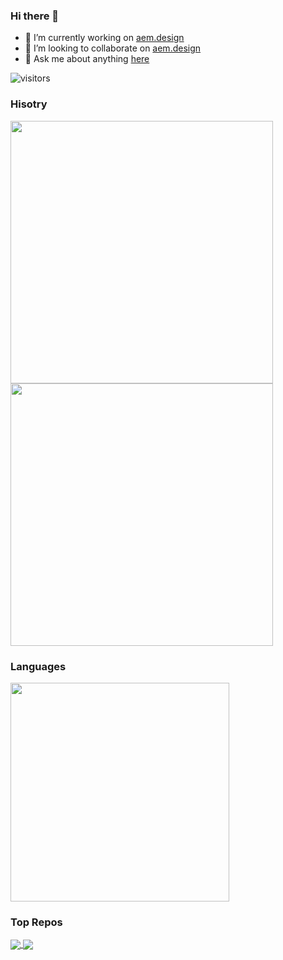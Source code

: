 ### Hi there 👋

- 🔭 I’m currently working on [aem.design](https://github.com/aem-design/aemdesign-aem-core)
- 👯 I’m looking to collaborate on [aem.design](https://github.com/aem-design/aemdesign-aem-core)
- 💬 Ask me about anything [here](https://github.com/wildone/wildone/issues)

![visitors](https://visitor-badge.glitch.me/badge?page_id=wildone)

### Hisotry

<img width="420" src="https://github-readme-stats.mrwildone.vercel.app/api?username=wildone&theme=radical&show_icons=true&hide_border=true&include_all_commits=false&custom_title=My%20Github%20Stats%20This$20Year&show_icons=true&title_color=fff&icon_color=79ff97&text_color=9f9f9f&bg_color=151515&hide_border=true&show_owner=true"/><img width="420" src="https://github-readme-stats.mrwildone.vercel.app/api?username=wildone&theme=radical&show_icons=true&hide_border=true&include_all_commits=true&custom_title=All%20Time&show_icons=true&title_color=fff&icon_color=79ff97&text_color=9f9f9f&bg_color=151515&hide_border=true&show_owner=true"/>

### Languages

<img width="350" src="https://github-readme-stats.mrwildone.vercel.app/api/top-langs/?username=wildone&layout=compact&theme=radical&hide_border=true&show_icons=true&title_color=fff&icon_color=79ff97&text_color=9f9f9f&bg_color=151515&hide_border=true&show_owner=true"/>

### Top Repos

<div>
<a href="https://github.com/aem-design/aemdesign-aem-core">
  <img align="center" src="https://github-readme-stats.mrwildone.vercel.app/api/pin/?username=aem-design&repo=aemdesign-aem-core&theme=material-palenight&show_icons=true&title_color=fff&icon_color=79ff97&text_color=9f9f9f&bg_color=151515&hide_border=true&show_owner=true" />
</a>
<a href="https://github.com/aem-design/aemdesign-aem-support">
  <img align="center" src="https://github-readme-stats.mrwildone.vercel.app/api/pin/?username=aem-design&repo=aemdesign-aem-support&theme=material-palenight&show_icons=true&title_color=fff&icon_color=79ff97&text_color=9f9f9f&bg_color=151515&hide_border=true&show_owner=true" />
</a>   
</div>
